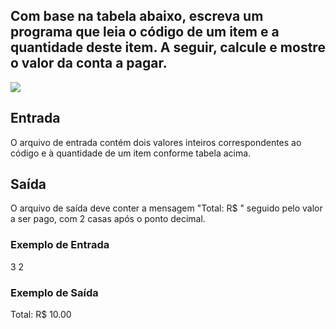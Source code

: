## Com base na tabela abaixo, escreva um programa que leia o código de um item e a quantidade deste item. A seguir, calcule e mostre o valor da conta a pagar.

[![](https://resources.beecrowd.com.br/gallery/images/problems/UOJ_1038_pt.png)](http://https://resources.beecrowd.com.br/gallery/images/problems/UOJ_1038_pt.png)

## Entrada
O arquivo de entrada contém dois valores inteiros correspondentes ao código e à quantidade de um item conforme tabela acima.

## Saída
O arquivo de saída deve conter a mensagem "Total: R$ " seguido pelo valor a ser pago, com 2 casas após o ponto decimal.

### Exemplo de Entrada	
3 2

### Exemplo de Saída
Total: R$ 10.00
